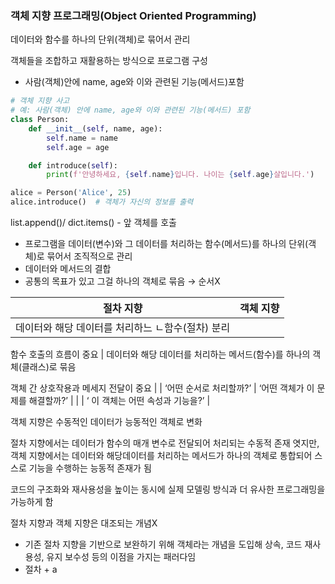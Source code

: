 ### 객체 지향 프로그래밍(Object Oriented Programming)

데이터와 함수를 하나의 단위(객체)로 묶어서 관리

객체들을 조합하고 재활용하는 방식으로 프로그램 구성

- 사람(객체)안에 name, age와 이와 관련된 기능(메서드)포함

```python
# 객체 지향 사고
# 예: 사람(객체) 안에 name, age와 이와 관련된 기능(메서드) 포함
class Person:
    def __init__(self, name, age):
        self.name = name
        self.age = age

    def introduce(self):
        print(f'안녕하세요, {self.name}입니다. 나이는 {self.age}살입니다.')

alice = Person('Alice', 25)
alice.introduce()  # 객체가 자신의 정보를 출력

```

list.append()/ dict.items() - 앞 객체를 호출

- 프로그램을 데이터(변수)와 그 데이터를 처리하는 함수(메서드)를 하나의 단위(객체)로 묶어서 조직적으로 관리
- 데이터와 메서드의 결합
- 공통의 목표가 있고 그걸 하나의 객체로 묶음 → 순서X

| 절차 지향 | 객체 지향 |
| --- | --- |
| 데이터와 해당 데이터를 처리하느 ㄴ함수(절차) 분리

함수 호출의 흐름이 중요 | 데이터와 해당 데이터를 처리하는 메서드(함수)를 하나의 객체(클래스)로 묶음

객체 간 상호작용과 메세지 전달이 중요 |
| ‘어떤 순서로 처리할까?’ | ‘어떤 객체가 이 문제를 해결할까?’ |
|  | ‘ 이 객체는 어떤 속성과 기능을?’ |

객체 지향은 수동적인 데이터가 능동적인 객체로 변화

절차 지향에서는 데이터가 함수의 매개 변수로 전달되어 처리되는 수동적 존재 엿지만, 객체 지향에서는 데이터와 해당데이터를 처리하는 메서드가 하나의 객체로 통합되어 스스로 기능을 수행하는 능동적 존재가 됨

코드의 구조화와 재사용성을 높이는 동시에 실제 모델링 방식과 더 유사한 프로그래밍을 가능하게 함

절차 지향과 객체 지향은 대조되는 개념X

- 기존 절차 지향을 기반으로 보완하기 위해 객체라는 개념을 도입해 상속, 코드 재사용성, 유지 보수성 등의 이점을 가지는 패러다임
- 절차 + a

